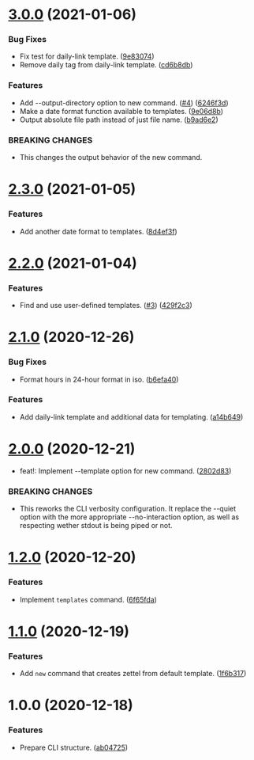 # [3.0.0](https://github.com/yeldirium/zettelkasten-tools/compare/v2.3.0...v3.0.0) (2021-01-06)


### Bug Fixes

* Fix test for daily-link template. ([9e83074](https://github.com/yeldirium/zettelkasten-tools/commit/9e830743117f42aeade6ec1d199061c95f04f5a8))
* Remove daily tag from daily-link template. ([cd6b8db](https://github.com/yeldirium/zettelkasten-tools/commit/cd6b8dba1db3ea25c15a283b0d443276224bbbd5))


### Features

* Add --output-directory option to new command. ([#4](https://github.com/yeldirium/zettelkasten-tools/issues/4)) ([6246f3d](https://github.com/yeldirium/zettelkasten-tools/commit/6246f3d15155a9aa332087fd6a117b70ddde3619))
* Make a date format function available to templates. ([9e06d8b](https://github.com/yeldirium/zettelkasten-tools/commit/9e06d8bf53be8182a2fc4d636ef1d64cf407effb))
* Output absolute file path instead of just file name. ([b9ad6e2](https://github.com/yeldirium/zettelkasten-tools/commit/b9ad6e2fdf2d1b09e6eded86a1988703b648773e))


### BREAKING CHANGES

* This changes the output behavior of the new command.

# [2.3.0](https://github.com/yeldirium/zettelkasten-tools/compare/v2.2.0...v2.3.0) (2021-01-05)


### Features

* Add another date format to templates. ([8d4ef3f](https://github.com/yeldirium/zettelkasten-tools/commit/8d4ef3f345eb71e18acd16d0446b5337a8efa940))

# [2.2.0](https://github.com/yeldirium/zettelkasten-tools/compare/v2.1.0...v2.2.0) (2021-01-04)


### Features

* Find and use user-defined templates. ([#3](https://github.com/yeldirium/zettelkasten-tools/issues/3)) ([429f2c3](https://github.com/yeldirium/zettelkasten-tools/commit/429f2c3dcd44abdb0f6006a0271560f1fb0bc439))

# [2.1.0](https://github.com/yeldirium/zettelkasten-tools/compare/v2.0.0...v2.1.0) (2020-12-26)


### Bug Fixes

* Format hours in 24-hour format in iso. ([b6efa40](https://github.com/yeldirium/zettelkasten-tools/commit/b6efa400a7bbf321c23360defd0bd01e75b5c53e))


### Features

* Add daily-link template and additional data for templating. ([a14b649](https://github.com/yeldirium/zettelkasten-tools/commit/a14b649133e4ebc4b2e88f0cac0993a53ec54968))

# [2.0.0](https://github.com/yeldirium/zettelkasten-tools/compare/v1.2.0...v2.0.0) (2020-12-21)


* feat!: Implement --template option for new command. ([2802d83](https://github.com/yeldirium/zettelkasten-tools/commit/2802d83717620629446ade6a953b88faf2d9c5f8))


### BREAKING CHANGES

* This reworks the CLI verbosity configuration. It replace the --quiet
option with the more appropriate --no-interaction option, as well as
respecting wether stdout is being piped or not.

# [1.2.0](https://github.com/yeldirium/zettelkasten-tools/compare/v1.1.0...v1.2.0) (2020-12-20)


### Features

* Implement `templates` command. ([6f65fda](https://github.com/yeldirium/zettelkasten-tools/commit/6f65fda28cd438405b420fa3befd7e318cb8e7a3))

# [1.1.0](https://github.com/yeldirium/zettelkasten-tools/compare/v1.0.0...v1.1.0) (2020-12-19)


### Features

* Add `new` command that creates zettel from default template. ([1f6b317](https://github.com/yeldirium/zettelkasten-tools/commit/1f6b31778d6659296b744172991a646d40cc90dc))

# 1.0.0 (2020-12-18)


### Features

* Prepare CLI structure. ([ab04725](https://github.com/yeldirium/zettelkasten-tools/commit/ab04725d3524dbd257a2963078e46ad46d4412f7))
